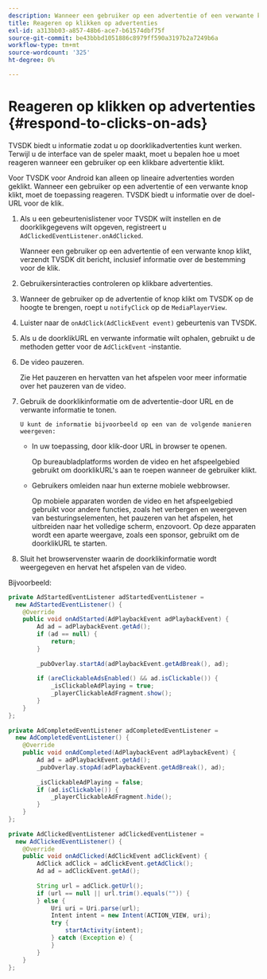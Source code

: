 ```yaml
---
description: Wanneer een gebruiker op een advertentie of een verwante knop klikt, moet de toepassing reageren. TVSDK biedt u informatie over de doel-URL voor de klik.
title: Reageren op klikken op advertenties
exl-id: a313bb03-a857-48b6-ace7-b61574dbf75f
source-git-commit: be43bbbd1051886c8979ff590a3197b2a7249b6a
workflow-type: tm+mt
source-wordcount: '325'
ht-degree: 0%

---
```


# Reageren op klikken op advertenties {#respond-to-clicks-on-ads}

TVSDK biedt u informatie zodat u op doorklikadvertenties kunt werken. Terwijl u de interface van de speler maakt, moet u bepalen hoe u moet reageren wanneer een gebruiker op een klikbare advertentie klikt.

Voor TVSDK voor Android kan alleen op lineaire advertenties worden geklikt.
Wanneer een gebruiker op een advertentie of een verwante knop klikt, moet de toepassing reageren. TVSDK biedt u informatie over de doel-URL voor de klik.

1. Als u een gebeurtenislistener voor TVSDK wilt instellen en de doorklikgegevens wilt opgeven, registreert u `AdClickedEventListener.onAdClicked`.

   Wanneer een gebruiker op een advertentie of een verwante knop klikt, verzendt TVSDK dit bericht, inclusief informatie over de bestemming voor de klik.
1. Gebruikersinteracties controleren op klikbare advertenties.
1. Wanneer de gebruiker op de advertentie of knop klikt om TVSDK op de hoogte te brengen, roept u `notifyClick` op de `MediaPlayerView`.
1. Luister naar de `onAdClick(AdClickEvent event)` gebeurtenis van TVSDK.
1. Als u de doorklikURL en verwante informatie wilt ophalen, gebruikt u de methoden getter voor de `AdClickEvent` -instantie.
1. De video pauzeren.

   Zie Het pauzeren en hervatten van het afspelen voor meer informatie over het pauzeren van de video.
1. Gebruik de doorklikinformatie om de advertentie-door URL en de verwante informatie te tonen.

       U kunt de informatie bijvoorbeeld op een van de volgende manieren weergeven:
   
   * In uw toepassing, door klik-door URL in browser te openen.

      Op bureaubladplatforms worden de video en het afspeelgebied gebruikt om doorklikURL&#39;s aan te roepen wanneer de gebruiker klikt.
   * Gebruikers omleiden naar hun externe mobiele webbrowser.

      Op mobiele apparaten worden de video en het afspeelgebied gebruikt voor andere functies, zoals het verbergen en weergeven van besturingselementen, het pauzeren van het afspelen, het uitbreiden naar het volledige scherm, enzovoort. Op deze apparaten wordt een aparte weergave, zoals een sponsor, gebruikt om de doorklikURL te starten.

1. Sluit het browservenster waarin de doorklikinformatie wordt weergegeven en hervat het afspelen van de video.

<!--<a id="example_2D93228E510D438C8AB5559897817A47"></a>-->

Bijvoorbeeld:

```java
private AdStartedEventListener adStartedEventListener =  
  new AdStartedEventListener() { 
    @Override 
    public void onAdStarted(AdPlaybackEvent adPlaybackEvent) { 
        Ad ad = adPlaybackEvent.getAd(); 
        if (ad == null) { 
            return; 
        } 
 
        _pubOverlay.startAd(adPlaybackEvent.getAdBreak(), ad); 
 
        if (areClickableAdsEnabled() && ad.isClickable()) { 
            _isClickableAdPlaying = true; 
            _playerClickableAdFragment.show(); 
        } 
    } 
}; 
 
private AdCompletedEventListener adCompletedEventListener =  
  new AdCompletedEventListener() { 
    @Override 
    public void onAdCompleted(AdPlaybackEvent adPlaybackEvent) { 
        Ad ad = adPlaybackEvent.getAd(); 
        _pubOverlay.stopAd(adPlaybackEvent.getAdBreak(), ad); 
 
        _isClickableAdPlaying = false; 
        if (ad.isClickable()) { 
            _playerClickableAdFragment.hide(); 
        } 
    } 
}; 
 
private AdClickedEventListener adClickedEventListener =  
  new AdClickedEventListener() { 
    @Override 
    public void onAdClicked(AdClickEvent adClickEvent) { 
        AdClick adClick = adClickEvent.getAdClick(); 
        Ad ad = adClickEvent.getAd(); 
 
        String url = adClick.getUrl(); 
        if (url == null || url.trim().equals("")) { 
        } else { 
            Uri uri = Uri.parse(url); 
            Intent intent = new Intent(ACTION_VIEW, uri); 
            try { 
                startActivity(intent); 
            } catch (Exception e) { 
            } 
        } 
    } 
}; 
```
